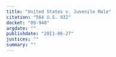 ```yaml
---
title: "United States v. Juvenile Male"
citation: "564 U.S. 932"
docket: "09-940"
argdate: ""
publishdate: "2011-06-27"
justices: ""
summary: ""
---
```


